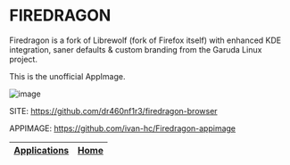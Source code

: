 # FIREDRAGON

 Firedragon is a fork of Librewolf (fork of Firefox itself) with enhanced 
 KDE integration, saner defaults & custom branding from the Garuda Linux
 project.
 
 This is the unofficial AppImage.
 
 ![image](https://raw.githubusercontent.com/dr460nf1r3/firedragon-browser/master/home.png)

 SITE: https://github.com/dr460nf1r3/firedragon-browser
 
 APPIMAGE: https://github.com/ivan-hc/Firedragon-appimage

 | [Applications](https://portable-linux-apps.github.io/apps.html) | [Home](https://portable-linux-apps.github.io)
 | --- | --- |
